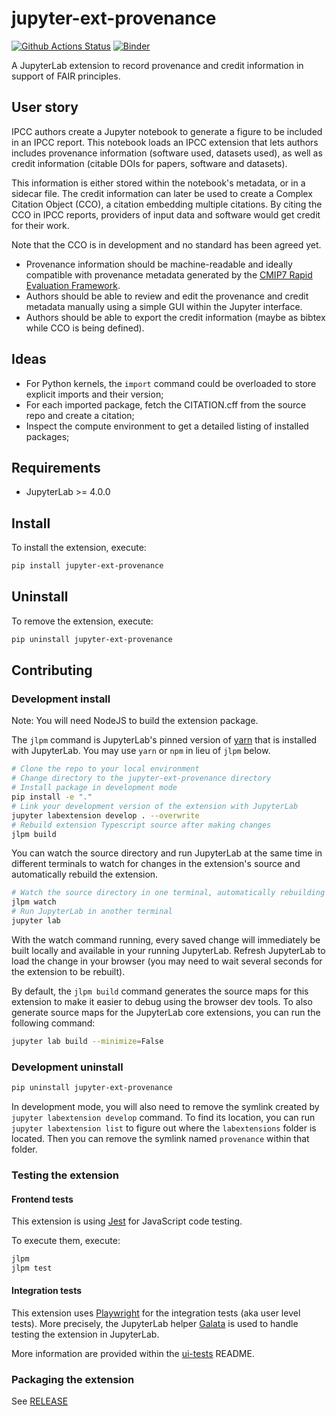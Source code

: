 # jupyter-ext-provenance

[![Github Actions Status](https://github.com/IPCC-AR7/jupyter-ipcc-ext/workflows/Build/badge.svg)](https://github.com/IPCC-AR7/jupyter-ipcc-ext/actions/workflows/build.yml)
[![Binder](https://mybinder.org/badge_logo.svg)](https://mybinder.org/v2/gh/IPCC-AR7/jupyter-ipcc-ext/main?urlpath=lab)


A JupyterLab extension to record provenance and credit information in support of FAIR principles.

## User story

IPCC authors create a Jupyter notebook to generate a figure to be included in an IPCC report. This notebook loads an IPCC extension that lets authors includes provenance information (software used, datasets used), as well as credit information (citable DOIs for papers, software and datasets). 

This information is either stored within the notebook's metadata, or in a sidecar file. The credit information can later be used to create a Complex Citation Object (CCO), a citation embedding multiple citations. By citing the CCO in IPCC reports, providers of input data and software would get credit for their work. 

Note that the CCO is in development and no standard has been agreed yet. 


* Provenance information should be machine-readable and ideally compatible with provenance metadata generated by the [CMIP7 Rapid Evaluation Framework](https://wcrp-cmip.org/cmip-phases/cmip7/rapid-evaluation-framework/).
* Authors should be able to review and edit the provenance and credit metadata manually using a simple GUI within the Jupyter interface.
* Authors should be able to export the credit information (maybe as bibtex while CCO is being defined).

## Ideas

* For Python kernels, the `import` command could be overloaded to store explicit imports and their version;
* For each imported package, fetch the CITATION.cff from the source repo and create a citation;
* Inspect the compute environment to get a detailed listing of installed packages;


## Requirements

- JupyterLab >= 4.0.0

## Install

To install the extension, execute:

```bash
pip install jupyter-ext-provenance
```

## Uninstall

To remove the extension, execute:

```bash
pip uninstall jupyter-ext-provenance
```

## Contributing

### Development install

Note: You will need NodeJS to build the extension package.

The `jlpm` command is JupyterLab's pinned version of
[yarn](https://yarnpkg.com/) that is installed with JupyterLab. You may use
`yarn` or `npm` in lieu of `jlpm` below.

```bash
# Clone the repo to your local environment
# Change directory to the jupyter-ext-provenance directory
# Install package in development mode
pip install -e "."
# Link your development version of the extension with JupyterLab
jupyter labextension develop . --overwrite
# Rebuild extension Typescript source after making changes
jlpm build
```

You can watch the source directory and run JupyterLab at the same time in different terminals to watch for changes in the extension's source and automatically rebuild the extension.

```bash
# Watch the source directory in one terminal, automatically rebuilding when needed
jlpm watch
# Run JupyterLab in another terminal
jupyter lab
```

With the watch command running, every saved change will immediately be built locally and available in your running JupyterLab. Refresh JupyterLab to load the change in your browser (you may need to wait several seconds for the extension to be rebuilt).

By default, the `jlpm build` command generates the source maps for this extension to make it easier to debug using the browser dev tools. To also generate source maps for the JupyterLab core extensions, you can run the following command:

```bash
jupyter lab build --minimize=False
```

### Development uninstall

```bash
pip uninstall jupyter-ext-provenance
```

In development mode, you will also need to remove the symlink created by `jupyter labextension develop`
command. To find its location, you can run `jupyter labextension list` to figure out where the `labextensions`
folder is located. Then you can remove the symlink named `provenance` within that folder.

### Testing the extension

#### Frontend tests

This extension is using [Jest](https://jestjs.io/) for JavaScript code testing.

To execute them, execute:

```sh
jlpm
jlpm test
```

#### Integration tests

This extension uses [Playwright](https://playwright.dev/docs/intro) for the integration tests (aka user level tests).
More precisely, the JupyterLab helper [Galata](https://github.com/jupyterlab/jupyterlab/tree/master/galata) is used to handle testing the extension in JupyterLab.

More information are provided within the [ui-tests](./ui-tests/README.md) README.

### Packaging the extension

See [RELEASE](RELEASE.md)
